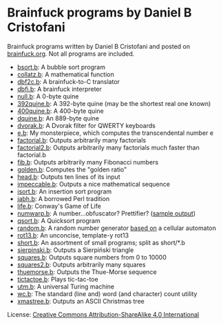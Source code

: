 # Brainfuck programs by Daniel B Cristofani

Brainfuck programs written by Daniel B Cristofani and posted on [brainfuck.org](https://www.brainfuck.org/).
Not all programs are included.

- [bsort.b](https://www.brainfuck.org/bsort.b): A bubble sort program
- [collatz.b](https://www.brainfuck.org/collatz.b): A mathematical function
- [dbf2c.b](https://www.brainfuck.org/dbf2c.b): A brainfuck-to-C translator
- [dbfi.b](https://www.brainfuck.org/dbfi.b): A brainfuck interpreter
- [null.b](https://www.brainfuck.org/null.b): A 0-byte quine
- [392quine.b](https://www.brainfuck.org/392quine.b): A 392-byte quine (may be
  the shortest real one known)
- [400quine.b](https://www.brainfuck.org/400quine.b): A 400-byte quine
- [dquine.b](https://www.brainfuck.org/dquine.b): An 889-byte quine
- [dvorak.b](https://www.brainfuck.org/dvorak.b): A Dvorak filter for QWERTY
  keyboards
- [e.b](https://www.brainfuck.org/e.b): My monsterpiece, which computes the
  transcendental number e
- [factorial.b](https://www.brainfuck.org/factorial.b): Outputs arbitrarily
  many factorials
- [factorial2.b](https://www.brainfuck.org/factorial2.b): Outputs arbitrarily
  many factorials much faster than factorial.b
- [fib.b](https://www.brainfuck.org/fib.b): Outputs arbitrarily many Fibonacci
  numbers
- [golden.b](https://www.brainfuck.org/golden.b): Computes the "golden ratio"
- [head.b](https://www.brainfuck.org/head.b): Outputs ten lines of its input
- [impeccable.b](https://www.brainfuck.org/impeccable.b): Outputs a nice
  mathematical sequence
- [isort.b](https://www.brainfuck.org/isort.b): An insertion sort program
- [jabh.b](https://www.brainfuck.org/jabh.b): A borrowed Perl tradition
- [life.b](https://www.brainfuck.org/life.b): Conway's Game of Life
- [numwarp.b](https://www.brainfuck.org/numwarp.b): A number...obfuscator?
  Prettifier? ([sample output](https://www.brainfuck.org/numwarp.png))
- [qsort.b](https://www.brainfuck.org/qsort.b): A Quicksort program
- [random.b](https://www.brainfuck.org/random.b): A random number generator
  [based on](https://www.brainfuck.org/random.txt) a cellular automaton
- [rot13.b](https://www.brainfuck.org/rot13.b): An unconcise, template-y rot13
- [short.b](https://www.brainfuck.org/short.b): An assortment of small programs;
  split as short/\*.b
- [sierpinski.b](https://www.brainfuck.org/sierpinski.b): Outputs a Sierpiński
  triangle
- [squares.b](https://www.brainfuck.org/squares.b): Outputs square numbers from
  0 to 10000
- [squares2.b](https://www.brainfuck.org/squares2.b): Outputs arbitrarily many
  squares
- [thuemorse.b](https://www.brainfuck.org/thuemorse.b): Outputs the Thue-Morse
  sequence
- [tictactoe.b](https://www.brainfuck.org/tictactoe.b): Plays tic-tac-toe
- [utm.b](https://www.brainfuck.org/utm.b): A universal Turing machine
- [wc.b](https://www.brainfuck.org/wc.b): The standard (line and) word (and
  character) count utility
- [xmastree.b](https://www.brainfuck.org/xmastree.b): Outputs an ASCII Christmas
  tree

License: [Creative Commons Attribution-ShareAlike 4.0 International](https://creativecommons.org/licenses/by-sa/4.0/)
